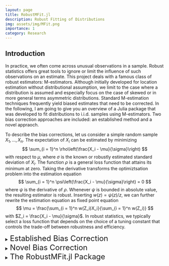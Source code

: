 ```yaml
---
layout: page
title: RobustMFit.jl
description: Robust Fitting of Distributions
img: assets/img/MFit.png
importance: 1
category: Research
---
```


<!-- 🚧 This page is under construction 🚧 -->

<!-- <p align = "center">
    <img src = "Plots/Project1/Plot1.svg" width="50%">
<\p> -->

## Introduction

In practice, we often come across unusual observations in a sample. Robust statistics offers great tools to ignore or limit the influence of such observations on an estimate. This project deals with a famous class of robust estimators: M-estimators. Although initially developed for location estimation without distributional assumption, we limit to the case where a distribution is assumed and especially focus on the case of skewed or in more general terms asymmetric distributions. Standard M-estimation techniques frequently yield biased estimates that need to be corrected. In the following, I am going to give you an overview of a Julia package that was developed to fit distributions to i.i.d. samples using M-estimators. Two bias correction approaches are included: an established method and a novel appraoch.

To describe the bias corrections, let us consider a simple random sample $X_1, ..., X_n$. The expectation of $X_i$ can be estimated by minimizing
$$
    \sum_{i = 1}^n \rho\left(\frac{X_i - \mu}{\sigma}\right)
$$with respect to $\mu$, where $\sigma$ is the known or robustly estimated standard deviation of $X_i$. The function $\rho$ is a general loss function that attains its minimum at zero. Taking the derivative transforms the optimiztsation problem into the estimation equation
$$
    \sum_{i = 1}^n \psi\left(\frac{X_i - \mu}{\sigma}\right) = 0
$$where $\psi$ is the derivative of $\rho$. Whenever $\psi$ is bounded in absolute value, the resulting estimator is robust. Inserting $w(z) = \psi(z)/z$, we can further rewrite the estimation equation as fixed point equation
$$
    \mu = \frac{\sum_{i = 1}^n w(Z_i)X_i}{\sum_{i = 1}^n w(Z_i)}
$$with $Z_i = \frac{X_i - \mu}{\sigma}$. In robust statistics, we typically select a loss function that depends on the choice of a tuning constant that controls the trade-off between robustness and efficiency.

<details>
    <summary><font size = "+2"> Established Bias Correction</font></summary>
Popular choices of the loss function are symmetric, which means that deviations from the mean $\mu$ to both sides are considered equally "bad". However, for skewed distributions deviations to one side are more likely than dewviations to the other side, which causes a bias. Mathematically, we find a bias whenever

$$
    \operatorname{E}_0\left(\psi\left(\frac{X_i - \mu}{\sigma}\right)\right) \ne 0
$$where the expectation is taken with respect to true parameters $\theta_0$. The established correction approach simply subtracts a correction constant
$$
    c_\theta = \operatorname{E}_\theta\left(\psi\left(\frac{X_i - \mu}{\sigma}\right)\right)
$$in the estimation equation, i.e.
$$
    \sum_{i = 1}^n \psi\left(\frac{X_i - \mu}{\sigma}\right) - c_\theta = 0\text{ .}
$$To clarify, let us assume that $X_i \sim \text{Pois}(\lambda)$. Then, the estimation equation becomes
$$
    \sum_{i = 1}^n \psi\left(\frac{X_i - \lambda}{\sqrt{\lambda}}\right) - c_\lambda = 0\text{ .}
$$To avoid repeated compuatation of $c_\lambda$ and to gain numerical stability, the estimation equation can be solved iteratively by keeping $c_\lambda$ and the standard deviation $\sqrt{\lambda}$ constant from the previous iteration.

In this example, the expectation coincides with the parameter. If we want to fit a distribution that does not have this property, we have two esitmation options. Let $X_i$ now follow a Geometric distribution, such that $\operatorname{E}(X_i) = \frac{1 - p}{p}$. For notational brevity, let $\mu(p)$ be the expectation and $\sigma(p)$ the standard deviation of the Geometric distribution. Then, we have
$$
    \sum_{i = 1}^n \psi\left(\frac{X_i - \mu(p)}{\sigma(p)}\right) - c_p = 0\text{ .}
$$and can solve for $p$ directly. We will refer to the approach as the "direct approach". Alternatively, we can solve for $\mu(p)$ and translate the mean to a parameter estimate for $p$, which we will call the "moment based approach".

Both example distributions are parametrized by one parameter. If we want to fit a distribution with a parameter vector $\theta\in\mathbb{R}^p$, we can extend the estimation equation to higher powers of $X_i$, i.e. $X_i$, $X_i^2$, ... $X_i^p$. The $p$ estimation equations then become
$$
    \sum_{i = 1}^n \sum_{i = 1}^n \psi\left(\frac{X_i^j - \mu_j(\theta)}{\sigma_j(\theta)}\right) - c_{\theta, j} = 0
$$for $j = 1, ..., p$ where $\mu_j(\theta)$ is the expectation of $X_i^j$ and $\sigma_j(\theta)$ its standard deviation. The choice of the function $\psi$ and its tuning constant may be selected differently for the single estimation equations.
</details>


<details>
    <summary><font size = "+2"> Novel Bias Correction</font></summary>

Instead of using symmetric functions $\rho$, $\psi$ or $w$, and including a correction term, we can use asymmetric functions. The bias is tackled similarly as in the established approach by making the estimation equation zero for true parameters. The idea is to use different tuning constants for deviations to the two sides. To clarify, we simply use one tuning constant for observations that are greater that the mean (upper tuning constant) and another tuning constant for observations smaller that the mean (lower tuning constant). Keeping one of them fixed, we select the other tuning constant accordingly. In the case of one-parameter distributions, we solve
$$
    \operatorname{E}\left(\psi\left(\frac{X_i - \mu(\theta)}{\sigma(\theta)}\right)\right) = 0
$$either for the lower tuning constant keeping the upper tuning constant or vice versa. For distributions with more than one parameter, we again simply set up multiple estimation equations considering the powers $X_i$, X_i^2$, ..., $X_i^p$.
</details>

<details>
    <summary><font size = "+2"> The RobustMFit.jl Package</font></summary>

Let us now take a look at the Julia package that offers M-estimation of (almost) any distribution. The goal of the package was to provide the methods in a user-friendly way, such that parameters of any distribution can be estimated with any choice of loss function.

The package is available on my [GitHub repository](https://github.com/ManuelStapper/RobustMFit.jl) and the general Julia package repository. It can be installed and activated by running
```julia
using Pkg
Pkg.add("RobustMFit")
using RobustMFit
```
Also activating the Distributions.jl package lets us now sample from a distribution, say the Poisson
```julia
d = Poisson(10)
x = rand(d, 100)
```
and then estimate the parameter by
```julia
Mfit(x, d, Huber(1.345))
```
The three arguments are `x`, the sample, `d`, the distribution we'd like to fit, where the parameters chosen are used as initial values for the estimation and `Huber(1.345)` specifies the type of functions we select. Here we use Huber's functions with tuning constant 1.345. 
Currently, four types of functions are implemented in the package: Huber, Tukey, Andrew and Hampel.

By default, the function carries out the moment based approach solving the $\psi$-function estimation equation. It is accounted for a potential bias by keeping the upper tuning constant fixed and updating the lower tuning constant in iterations. If we choose to change the estimation settings, we can change the keyword arguments `type`, `MM` and `biasCorr`. For example
```julia
Mfit(x, d, Huber(1.345), type = :ρ, MM = false, biasCorr = :L)
```
The argument `type` can be either `:ρ`, `:ψ` or `:w`, where each can be put in either as symbol or as string `"ρ"`, `"ψ"` and `"w"`. The boolean argument `MM` is set to `false` for the direct estimation approach and to `true` for the moment based approach. The bias correction technique is either `:C` for the correction term, `:L` and `:U` for asymmetric estimation functions, where `:L` indicates that the lower tuning constant shall be updated, or as `:N` for no correction.

The asymptotic variance can then be computed and the relative asymptotic efficiency (compared to ML estimation) by
```julia
est = Mfit(x, d, Huber(1.345), type = :ρ, MM = false, biasCorr = :L)
AVar(Poisson(est), Huber(1.345), :L)
RAE(Poisson(est), Huber(1.345), :L)
```

More details on what happens in the background during estimation will follow soon
</details>